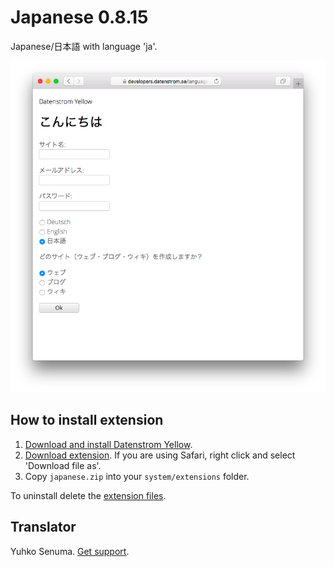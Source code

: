 Japanese 0.8.15
===============
Japanese/日本語 with language 'ja'.

<p align="center"><img src="japanese-screenshot.png?raw=true" alt="Screenshot"></p>

## How to install extension

1. [Download and install Datenstrom Yellow](https://github.com/datenstrom/yellow/).
2. [Download extension](https://github.com/datenstrom/yellow-extensions/raw/master/zip/japanese.zip). If you are using Safari, right click and select 'Download file as'.
3. Copy `japanese.zip` into your `system/extensions` folder.

To uninstall delete the [extension files](extension.ini).

## Translator

Yuhko Senuma. [Get support](https://extensions.datenstrom.se/help/).
